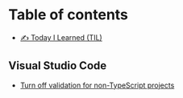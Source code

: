 # Table of contents

* [✍️ Today I Learned \(TIL\)](README.md)

## Visual Studio Code <a id="vscode"></a>

* [Turn off validation for non-TypeScript projects](vscode/turn-off-type-checks-for-non-typescript-projects.md)

